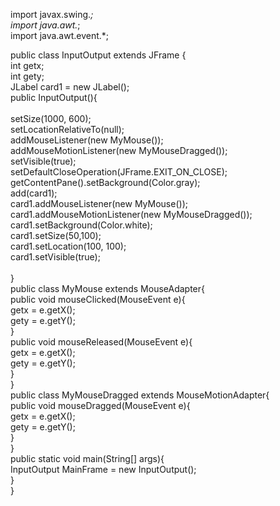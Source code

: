 import javax.swing.*;<br>
import java.awt.*;<br>
import java.awt.event.*;<br>

public class InputOutput extends JFrame {  
    int getx;  
    int gety;  
    JLabel card1 = new JLabel();  
    public InputOutput(){  
<br>
        setSize(1000, 600);  
        setLocationRelativeTo(null);  
        addMouseListener(new MyMouse());  
        addMouseMotionListener(new MyMouseDragged());  
        setVisible(true);  
        setDefaultCloseOperation(JFrame.EXIT_ON_CLOSE);  
        getContentPane().setBackground(Color.gray);  
        add(card1);  
        card1.addMouseListener(new MyMouse());  
        card1.addMouseMotionListener(new MyMouseDragged());  
        card1.setBackground(Color.white);  
        card1.setSize(50,100);  
        card1.setLocation(100, 100);  
        card1.setVisible(true);  
<br>
    }  
    public class MyMouse extends MouseAdapter{  
        public void mouseClicked(MouseEvent e){  
            getx = e.getX();  
            gety = e.getY();  
        }  
        public void mouseReleased(MouseEvent e){  
            getx = e.getX();  
            gety = e.getY();  
        }  
    }  
    public class MyMouseDragged extends MouseMotionAdapter{  
        public void mouseDragged(MouseEvent e){  
            getx = e.getX();  
            gety = e.getY();  
        }  
    }  
    public static void main(String[] args){  
        InputOutput MainFrame = new InputOutput();  
    }  
}  
